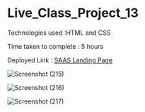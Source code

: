 # Live_Class_Project_13

Technologies used :HTML and CSS

Time taken to complete : 5 hours

Deployed Link : [SAAS Landing Page](https://illustrious-manatee-f31063.netlify.app/)

![Screenshot (215)](https://user-images.githubusercontent.com/82273693/189128065-a4e53b01-4a98-457c-b9a4-0fc85be056a5.png)

![Screenshot (216)](https://user-images.githubusercontent.com/82273693/189128099-d8294efe-cacb-4c4d-93c4-a788d5e6af00.png)

![Screenshot (217)](https://user-images.githubusercontent.com/82273693/189128133-6aaac9c9-906e-412c-b67e-1dbe0b3d0ce0.png)
